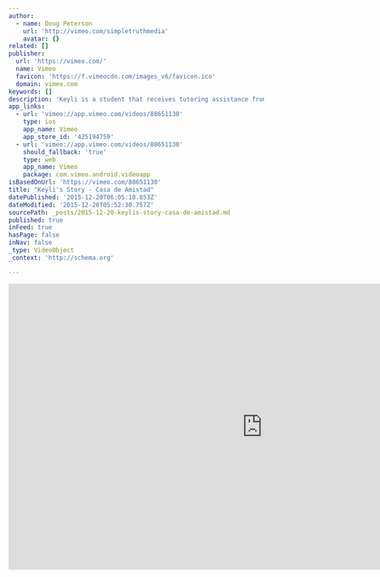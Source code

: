 ```yaml
---
author:
  - name: Doug Peterson
    url: 'http://vimeo.com/simpletruthmedia'
    avatar: {}
related: []
publisher:
  url: 'https://vimeo.com/'
  name: Vimeo
  favicon: 'https://f.vimeocdn.com/images_v6/favicon.ico'
  domain: vimeo.com
keywords: []
description: 'Keyli is a student that receives tutoring assistance from Casa de Amistad. Casa de Amistad, Centro de Enseñanza is a nonprofit organization dedicated to fostering the education and character development of Latino children and their families in coastal North County San Diego. www.casadeamistad.org Shot with Blackmagic Pocket Cinema Camera'
app_links:
  - url: 'vimeo://app.vimeo.com/videos/88651130'
    type: ios
    app_name: Vimeo
    app_store_id: '425194759'
  - url: 'vimeo://app.vimeo.com/videos/88651130'
    should_fallback: 'true'
    type: web
    app_name: Vimeo
    package: com.vimeo.android.videoapp
isBasedOnUrl: 'https://vimeo.com/88651130'
title: "Keyli's Story - Casa de Amistad"
datePublished: '2015-12-20T06:05:18.853Z'
dateModified: '2015-12-20T05:52:30.757Z'
sourcePath: _posts/2015-12-20-keylis-story-casa-de-amistad.md
published: true
inFeed: true
hasPage: false
inNav: false
_type: VideoObject
_context: 'http://schema.org'

---
```

<iframe src="https://cdn.embedly.com/widgets/media.html?src=https%3A%2F%2Fplayer.vimeo.com%2Fvideo%2F88651130&amp;url=https%3A%2F%2Fvimeo.com%2F88651130&amp;image=http%3A%2F%2Fi.vimeocdn.com%2Fvideo%2F467210013_1280.jpg&amp;key=b7d04c9b404c499eba89ee7072e1c4f7&amp;type=text%2Fhtml&amp;schema=vimeo" width="1000" height="563" scrolling="no" frameborder="0" allowfullscreen="allowfullscreen" style=""></iframe>